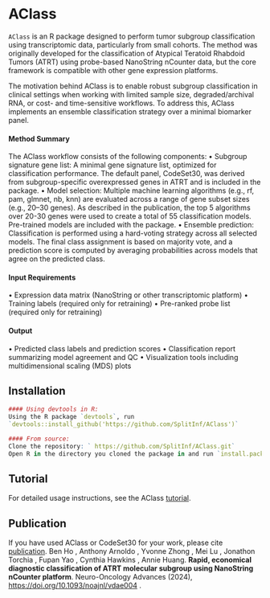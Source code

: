 
# AClass

`AClass` is an R package designed to perform tumor subgroup classification using transcriptomic data, particularly from small cohorts. The method was originally developed for the classification of Atypical Teratoid Rhabdoid Tumors (ATRT) using probe-based NanoString nCounter data, but the core framework is compatible with other gene expression platforms.

The motivation behind AClass is to enable robust subgroup classification in clinical settings when working with limited sample size, degraded/archival RNA, or cost- and time-sensitive workflows. To address this, AClass implements an ensemble classification strategy over a minimal biomarker panel.


#### Method Summary
The AClass workflow consists of the following components:
•   Subgroup signature gene list: A minimal gene signature list, optimized for classification performance. The default panel, CodeSet30, was derived from subgroup-specific overexpressed genes in ATRT and is included in the package.
•   Model selection: Multiple machine learning algorithms (e.g., rf, pam, glmnet, nb, knn) are evaluated across a range of gene subset sizes (e.g., 20–30 genes). As described in the publication, the top 5 algorithms over 20-30 genes were used to create a total of 55 classification models. Pre-trained models are included with the package.
•   Ensemble prediction: Classification is performed using a hard-voting strategy across all selected models. The final class assignment is based on majority vote, and a prediction score is computed by averaging probabilities across models that agree on the predicted class.

#### Input Requirements
•   Expression data matrix (NanoString or other transcriptomic platform)
•   Training labels (required only for retraining)
•   Pre-ranked probe list (required only for retraining)

#### Output
•   Predicted class labels and prediction scores
•   Classification report summarizing model agreement and QC
•   Visualization tools including multidimensional scaling (MDS) plots


## Installation

``` r
#### Using devtools in R:
Using the R package `devtools`, run
`devtools::install_github('https://github.com/SplitInf/AClass')`

#### From source:
Clone the repository: ` https://github.com/SplitInf/AClass.git`
Open R in the directory you cloned the package in and run `install.packages('AClass', repos = NULL)`

```

## Tutorial

For detailed usage instructions, see the AClass [tutorial](http://htmlpreview.github.io/?https://github.com/SplitInf/AClass/blob/main/doc/tutorial.html).



## Publication

If you have used AClass or CodeSet30 for your work, please cite [publication](https://doi.org/10.1093/noajnl/vdae004).
Ben Ho , Anthony Arnoldo , Yvonne Zhong , Mei Lu , Jonathon Torchia , Fupan Yao , Cynthia Hawkins , Annie Huang. **Rapid, economical diagnostic classification of ATRT molecular subgroup using NanoString nCounter platform**. Neuro-Oncology Advances (2024), https://doi.org/10.1093/noajnl/vdae004 .
